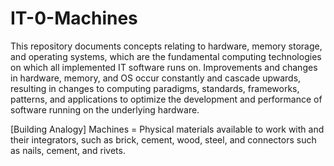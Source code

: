 # IT-0-Machines
This repository documents concepts relating to hardware, memory storage, and operating systems, which are the fundamental computing technologies on which all implemented IT software runs on. Improvements and changes in hardware, memory, and OS occur constantly and cascade upwards, resulting in changes to computing paradigms, standards, frameworks, patterns, and applications to optimize the development and performance of software running on the underlying hardware.

[Building Analogy]
Machines = Physical materials available to work with and their integrators, such as brick, cement, wood, steel, and connectors such as nails, cement, and rivets.

